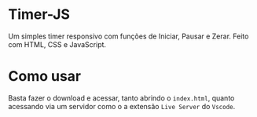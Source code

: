 # Timer-JS

Um simples timer responsivo com funções de Iniciar, Pausar e Zerar. Feito com HTML, CSS e JavaScript.

# Como usar

Basta fazer o download e acessar, tanto abrindo o `index.html`, quanto acessando via um servidor como o a extensão `Live Server` do `Vscode`.
